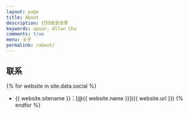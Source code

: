 ```yaml
---
layout: page
title: About
description: 打码改变世界
keywords: apuar, Allan Chu
comments: true
menu: 关于
permalink: /about/
---
```




## 联系

{% for website in site.data.social %}
* {{ website.sitename }}：[@{{ website.name }}]({{ website.url }})
{% endfor %}
